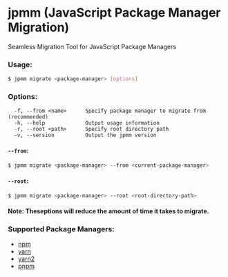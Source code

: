 # jpmm (JavaScript Package Manager Migration)

Seamless Migration Tool for JavaScript Package Managers

### Usage:

```bash
$ jpmm migrate <package-manager> [options]
```

### Options:

```
  -f, --from <name>      Specify package manager to migrate from (recommended)
  -h, --help             Output usage information
  -r, --root <path>      Specify root directory path
  -v, --version          Output the jpmm version
```

#### `--from`:

```bash
$ jpmm migrate <package-manager> --from <current-package-manager>
```

#### `--root`:

```bash
$ jpmm migrate <package-manager> --root <root-directory-path>
```

#### Note: Theseptions will reduce the amount of time it takes to migrate.

### Supported Package Managers:

- [npm](https://www.npmjs.com/)
- [yarn](https://classic.yarnpkg.com/)
- [yarn2](https://yarnpkg.com/)
- [pnpm](https://pnpm.io/)
